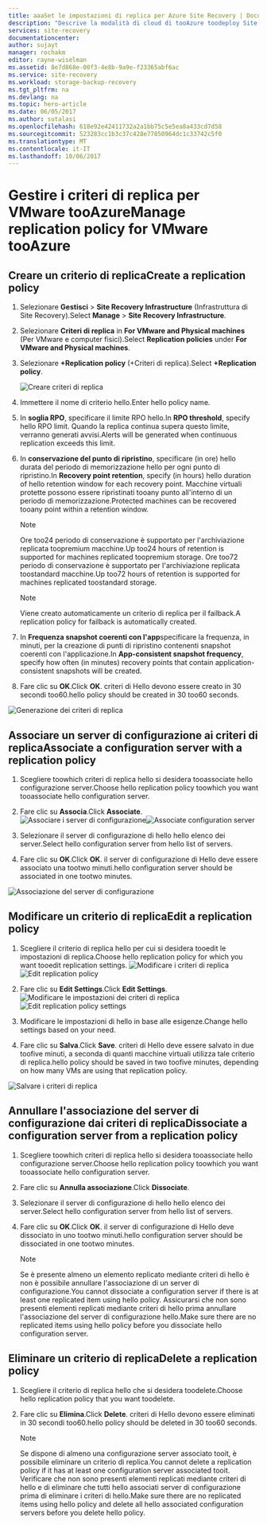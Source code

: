 ```yaml
---
title: aaaSet le impostazioni di replica per Azure Site Recovery | Documenti Microsoft
description: "Descrive la modalità di cloud di tooAzure toodeploy Site Recovery tooorchestrate replica, il failover e ripristino di macchine virtuali Hyper-V in VMM."
services: site-recovery
documentationcenter: 
author: sujayt
manager: rochakm
editor: rayne-wiselman
ms.assetid: 8e7d868e-00f3-4e8b-9a9e-f23365abf6ac
ms.service: site-recovery
ms.workload: storage-backup-recovery
ms.tgt_pltfrm: na
ms.devlang: na
ms.topic: hero-article
ms.date: 06/05/2017
ms.author: sutalasi
ms.openlocfilehash: 618e92e42411732a2a1bb75c5e5ea8a433cd7d58
ms.sourcegitcommit: 523283cc1b3c37c428e77850964dc1c33742c5f0
ms.translationtype: MT
ms.contentlocale: it-IT
ms.lasthandoff: 10/06/2017
---
```

# <a name="manage-replication-policy-for-vmware-tooazure"></a><span data-ttu-id="9976c-103">Gestire i criteri di replica per VMware tooAzure</span><span class="sxs-lookup"><span data-stu-id="9976c-103">Manage replication policy for VMware tooAzure</span></span>


## <a name="create-a-replication-policy"></a><span data-ttu-id="9976c-104">Creare un criterio di replica</span><span class="sxs-lookup"><span data-stu-id="9976c-104">Create a replication policy</span></span>

1. <span data-ttu-id="9976c-105">Selezionare **Gestisci** > **Site Recovery Infrastructure** (Infrastruttura di Site Recovery).</span><span class="sxs-lookup"><span data-stu-id="9976c-105">Select **Manage** > **Site Recovery Infrastructure**.</span></span>
2. <span data-ttu-id="9976c-106">Selezionare **Criteri di replica** in **For VMware and Physical machines** (Per VMware e computer fisici).</span><span class="sxs-lookup"><span data-stu-id="9976c-106">Select **Replication policies** under **For VMware and Physical machines**.</span></span>
3. <span data-ttu-id="9976c-107">Selezionare **+Replication policy** (+Criteri di replica).</span><span class="sxs-lookup"><span data-stu-id="9976c-107">Select **+Replication policy**.</span></span>

    ![Creare criteri di replica](./media/site-recovery-setup-replication-settings-vmware/createpolicy.png)

4. <span data-ttu-id="9976c-109">Immettere il nome di criterio hello.</span><span class="sxs-lookup"><span data-stu-id="9976c-109">Enter hello policy name.</span></span>

5. <span data-ttu-id="9976c-110">In **soglia RPO**, specificare il limite RPO hello.</span><span class="sxs-lookup"><span data-stu-id="9976c-110">In **RPO threshold**, specify hello RPO limit.</span></span> <span data-ttu-id="9976c-111">Quando la replica continua supera questo limite, verranno generati avvisi.</span><span class="sxs-lookup"><span data-stu-id="9976c-111">Alerts will be generated when continuous replication exceeds this limit.</span></span>
6. <span data-ttu-id="9976c-112">In **conservazione del punto di ripristino**, specificare (in ore) hello durata del periodo di memorizzazione hello per ogni punto di ripristino.</span><span class="sxs-lookup"><span data-stu-id="9976c-112">In **Recovery point retention**, specify (in hours) hello duration of hello retention window for each recovery point.</span></span> <span data-ttu-id="9976c-113">Macchine virtuali protette possono essere ripristinati tooany punto all'interno di un periodo di memorizzazione.</span><span class="sxs-lookup"><span data-stu-id="9976c-113">Protected machines can be recovered tooany point within a retention window.</span></span>

    > [!NOTE]
    > <span data-ttu-id="9976c-114">Ore too24 periodo di conservazione è supportato per l'archiviazione replicata toopremium macchine.</span><span class="sxs-lookup"><span data-stu-id="9976c-114">Up too24 hours of retention is supported for machines replicated toopremium storage.</span></span> <span data-ttu-id="9976c-115">Ore too72 periodo di conservazione è supportato per l'archiviazione replicata toostandard macchine.</span><span class="sxs-lookup"><span data-stu-id="9976c-115">Up too72 hours of retention is supported for machines replicated toostandard storage.</span></span>

    > [!NOTE]
    > <span data-ttu-id="9976c-116">Viene creato automaticamente un criterio di replica per il failback.</span><span class="sxs-lookup"><span data-stu-id="9976c-116">A replication policy for failback is automatically created.</span></span>

7. <span data-ttu-id="9976c-117">In **Frequenza snapshot coerenti con l'app**specificare la frequenza, in minuti, per la creazione di punti di ripristino contenenti snapshot coerenti con l'applicazione.</span><span class="sxs-lookup"><span data-stu-id="9976c-117">In **App-consistent snapshot frequency**, specify how often (in minutes) recovery points that contain application-consistent snapshots will be created.</span></span>

8. <span data-ttu-id="9976c-118">Fare clic su **OK**.</span><span class="sxs-lookup"><span data-stu-id="9976c-118">Click **OK**.</span></span> <span data-ttu-id="9976c-119">criteri di Hello devono essere creato in 30 secondi too60.</span><span class="sxs-lookup"><span data-stu-id="9976c-119">hello policy should be created in 30 too60 seconds.</span></span>

![Generazione dei criteri di replica](./media/site-recovery-setup-replication-settings-vmware/Creating-Policy.png)

## <a name="associate-a-configuration-server-with-a-replication-policy"></a><span data-ttu-id="9976c-121">Associare un server di configurazione ai criteri di replica</span><span class="sxs-lookup"><span data-stu-id="9976c-121">Associate a configuration server with a replication policy</span></span>
1. <span data-ttu-id="9976c-122">Scegliere toowhich criteri di replica hello si desidera tooassociate hello configurazione server.</span><span class="sxs-lookup"><span data-stu-id="9976c-122">Choose hello replication policy toowhich you want tooassociate hello configuration server.</span></span>
2. <span data-ttu-id="9976c-123">Fare clic su **Associa**.</span><span class="sxs-lookup"><span data-stu-id="9976c-123">Click **Associate**.</span></span>
<span data-ttu-id="9976c-124">![Associare i server di configurazione](./media/site-recovery-setup-replication-settings-vmware/Associate-CS-1.PNG)</span><span class="sxs-lookup"><span data-stu-id="9976c-124">![Associate configuration server](./media/site-recovery-setup-replication-settings-vmware/Associate-CS-1.PNG)</span></span>

3. <span data-ttu-id="9976c-125">Selezionare il server di configurazione di hello hello elenco dei server.</span><span class="sxs-lookup"><span data-stu-id="9976c-125">Select hello configuration server from hello list of servers.</span></span>
4. <span data-ttu-id="9976c-126">Fare clic su **OK**.</span><span class="sxs-lookup"><span data-stu-id="9976c-126">Click **OK**.</span></span> <span data-ttu-id="9976c-127">il server di configurazione di Hello deve essere associato una tootwo minuti.</span><span class="sxs-lookup"><span data-stu-id="9976c-127">hello configuration server should be associated in one tootwo minutes.</span></span>

![Associazione del server di configurazione](./media/site-recovery-setup-replication-settings-vmware/Associate-CS-2.png)

## <a name="edit-a-replication-policy"></a><span data-ttu-id="9976c-129">Modificare un criterio di replica</span><span class="sxs-lookup"><span data-stu-id="9976c-129">Edit a replication policy</span></span>
1. <span data-ttu-id="9976c-130">Scegliere il criterio di replica hello per cui si desidera tooedit le impostazioni di replica.</span><span class="sxs-lookup"><span data-stu-id="9976c-130">Choose hello replication policy for which you want tooedit replication settings.</span></span>
<span data-ttu-id="9976c-131">![Modificare i criteri di replica](./media/site-recovery-setup-replication-settings-vmware/Select-Policy.png)</span><span class="sxs-lookup"><span data-stu-id="9976c-131">![Edit replication policy](./media/site-recovery-setup-replication-settings-vmware/Select-Policy.png)</span></span>

2. <span data-ttu-id="9976c-132">Fare clic su **Edit Settings**.</span><span class="sxs-lookup"><span data-stu-id="9976c-132">Click **Edit Settings**.</span></span>
<span data-ttu-id="9976c-133">![Modificare le impostazioni dei criteri di replica](./media/site-recovery-setup-replication-settings-vmware/Edit-Policy.png)</span><span class="sxs-lookup"><span data-stu-id="9976c-133">![Edit replication policy settings](./media/site-recovery-setup-replication-settings-vmware/Edit-Policy.png)</span></span>

3. <span data-ttu-id="9976c-134">Modificare le impostazioni di hello in base alle esigenze.</span><span class="sxs-lookup"><span data-stu-id="9976c-134">Change hello settings based on your need.</span></span>
4. <span data-ttu-id="9976c-135">Fare clic su **Salva**.</span><span class="sxs-lookup"><span data-stu-id="9976c-135">Click **Save**.</span></span> <span data-ttu-id="9976c-136">criteri di Hello deve essere salvato in due toofive minuti, a seconda di quanti macchine virtuali utilizza tale criterio di replica.</span><span class="sxs-lookup"><span data-stu-id="9976c-136">hello policy should be saved in two toofive minutes, depending on how many VMs are using that replication policy.</span></span>

![Salvare i criteri di replica](./media/site-recovery-setup-replication-settings-vmware/Save-Policy.png)

## <a name="dissociate-a-configuration-server-from-a-replication-policy"></a><span data-ttu-id="9976c-138">Annullare l'associazione del server di configurazione dai criteri di replica</span><span class="sxs-lookup"><span data-stu-id="9976c-138">Dissociate a configuration server from a replication policy</span></span>
1. <span data-ttu-id="9976c-139">Scegliere toowhich criteri di replica hello si desidera tooassociate hello configurazione server.</span><span class="sxs-lookup"><span data-stu-id="9976c-139">Choose hello replication policy toowhich you want tooassociate hello configuration server.</span></span>
2. <span data-ttu-id="9976c-140">Fare clic su **Annulla associazione**.</span><span class="sxs-lookup"><span data-stu-id="9976c-140">Click **Dissociate**.</span></span>
3. <span data-ttu-id="9976c-141">Selezionare il server di configurazione di hello hello elenco dei server.</span><span class="sxs-lookup"><span data-stu-id="9976c-141">Select hello configuration server from hello list of servers.</span></span>
4. <span data-ttu-id="9976c-142">Fare clic su **OK**.</span><span class="sxs-lookup"><span data-stu-id="9976c-142">Click **OK**.</span></span> <span data-ttu-id="9976c-143">il server di configurazione di Hello deve dissociato in uno tootwo minuti.</span><span class="sxs-lookup"><span data-stu-id="9976c-143">hello configuration server should be dissociated in one tootwo minutes.</span></span>

    > [!NOTE]
    > <span data-ttu-id="9976c-144">Se è presente almeno un elemento replicato mediante criteri di hello è non è possibile annullare l'associazione di un server di configurazione.</span><span class="sxs-lookup"><span data-stu-id="9976c-144">You cannot dissociate a configuration server if there is at least one replicated item using hello policy.</span></span> <span data-ttu-id="9976c-145">Assicurarsi che non sono presenti elementi replicati mediante criteri di hello prima annullare l'associazione del server di configurazione hello.</span><span class="sxs-lookup"><span data-stu-id="9976c-145">Make sure there are no replicated items using hello policy before you dissociate hello configuration server.</span></span>

## <a name="delete-a-replication-policy"></a><span data-ttu-id="9976c-146">Eliminare un criterio di replica</span><span class="sxs-lookup"><span data-stu-id="9976c-146">Delete a replication policy</span></span>

1. <span data-ttu-id="9976c-147">Scegliere il criterio di replica hello che si desidera toodelete.</span><span class="sxs-lookup"><span data-stu-id="9976c-147">Choose hello replication policy that you want toodelete.</span></span>
2. <span data-ttu-id="9976c-148">Fare clic su **Elimina**.</span><span class="sxs-lookup"><span data-stu-id="9976c-148">Click **Delete**.</span></span> <span data-ttu-id="9976c-149">criteri di Hello devono essere eliminati in 30 secondi too60.</span><span class="sxs-lookup"><span data-stu-id="9976c-149">hello policy should be deleted in 30 too60 seconds.</span></span>

    > [!NOTE]
    > <span data-ttu-id="9976c-150">Se dispone di almeno una configurazione server associato tooit, è possibile eliminare un criterio di replica.</span><span class="sxs-lookup"><span data-stu-id="9976c-150">You cannot delete a replication policy if it has at least one configuration server associated tooit.</span></span> <span data-ttu-id="9976c-151">Verificare che non sono presenti elementi replicati mediante criteri di hello e di eliminare che tutti hello associati server di configurazione prima di eliminare i criteri di hello.</span><span class="sxs-lookup"><span data-stu-id="9976c-151">Make sure there are no replicated items using hello policy and delete all hello associated configuration servers before you delete hello policy.</span></span>
